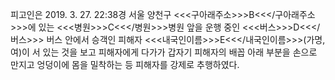피고인은 2019. 3. 27. 22:38경 서울 양천구 <<<구아래주소>>>B<<</구아래주소>>>에 있는 <<<병원>>>C<<</병원>>>병원 앞을 운행 중인 <<<버스>>>D<<</버스>>> 버스 안에서 승객인 피해자 <<<내국인이름>>>E<<</내국인이름>>>(가명, 여)이 서 있는 것을 보고 피해자에게 다가가 갑자기 피해자의 배꼽 아래 부분을 손으로 만지고 엉덩이에 몸을 밀착하는 등 피해자를 강제로 추행하였다.
